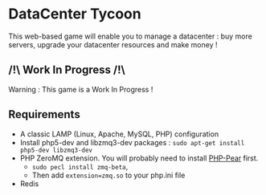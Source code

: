 # DataCenter Tycoon

This web-based game will enable you to manage a datacenter : buy more servers, upgrade your datacenter resources and make money !

## /!\ Work In Progress /!\
Warning : This game is a Work In Progress !

## Requirements
* A classic LAMP (Linux, Apache, MySQL, PHP) configuration
* Install php5-dev and libzmq3-dev packages : ```sudo apt-get install php5-dev libzmq3-dev```
* PHP ZeroMQ extension. You will probably need to install [PHP-Pear](https://pear.php.net/manual/en/installation.php) first.
  * ```sudo pecl install zmq-beta```,
  * Then add ```extension=zmq.so``` to your php.ini file
* Redis
